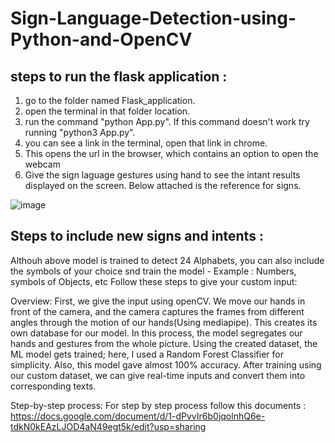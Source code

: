 # Sign-Language-Detection-using-Python-and-OpenCV

## steps to run the flask  application :

1. go to the folder named Flask_application.
2. open the terminal in that folder location.
3. run the command "python App.py". If this command doesn't work try running "python3 App.py".
4. you can see a link in the terminal, open that link in chrome.
5. This opens the url in the browser, which contains an option to open the webcam
6. Give the sign laguage gestures using hand to see the intant results displayed on the screen. Below attached is the reference for signs.

![image](https://user-images.githubusercontent.com/65344410/235353907-235522cc-1919-4ac6-9f8b-5869617bccc7.png)

## Steps to include new signs and intents :
Althouh above model is trained to detect 24 Alphabets, you can also include the symbols of your choice snd train the model - Example : Numbers, symbols of Objects, etc
Follow these steps to give your custom input:

Overview: First, we give the input using openCV. We move our hands in front of the camera, and the camera captures the frames from different angles through the motion of our hands(Using mediapipe). This creates its own database for our model. In this process, the model segregates our hands and gestures from the whole picture.  Using the created dataset, the ML model gets trained; here, I used a Random Forest Classifier for simplicity. Also, this model gave almost 100% accuracy. After training using our custom dataset, we can give real-time inputs and convert them into corresponding texts.

Step-by-step process:
For step by step process follow this documents : https://docs.google.com/document/d/1-dPvvIr6b0jqolnhQ6e-tdkN0kEAzLJOD4aN49egt5k/edit?usp=sharing

         



